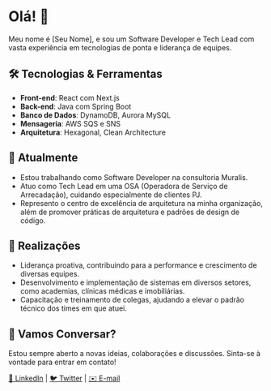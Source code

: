# Olá! 👋

Meu nome é [Seu Nome], e sou um Software Developer e Tech Lead com vasta experiência em tecnologias de ponta e liderança de equipes.

## 🛠️ Tecnologias & Ferramentas
- **Front-end**: React com Next.js
- **Back-end**: Java com Spring Boot
- **Banco de Dados**: DynamoDB, Aurora MySQL
- **Mensageria**: AWS SQS e SNS
- **Arquitetura**: Hexagonal, Clean Architecture

## 🌱 Atualmente
- Estou trabalhando como Software Developer na consultoria Muralis.
- Atuo como Tech Lead em uma OSA (Operadora de Serviço de Arrecadação), cuidando especialmente de clientes PJ.
- Represento o centro de excelência de arquitetura na minha organização, além de promover práticas de arquitetura e padrões de design de código.

## 🌟 Realizações
- Liderança proativa, contribuindo para a performance e crescimento de diversas equipes.
- Desenvolvimento e implementação de sistemas em diversos setores, como academias, clínicas médicas e imobiliárias.
- Capacitação e treinamento de colegas, ajudando a elevar o padrão técnico dos times em que atuei.

## 💬 Vamos Conversar?
Estou sempre aberto a novas ideias, colaborações e discussões. Sinta-se à vontade para entrar em contato!

[🔗 LinkedIn](https://www.linkedin.com/in/pablowinck/) | [🐦 Twitter](https://twitter.com/dev_winter) | [✉️ E-mail](mailto:contato@pablowinter.com.br)
